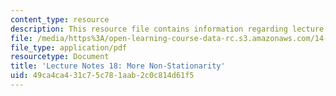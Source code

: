 ```yaml
---
content_type: resource
description: This resource file contains information regarding lecture 18.
file: /media/https%3A/open-learning-course-data-rc.s3.amazonaws.com/14-384-time-series-analysis-fall-2013/49ca4ca431c75c781aab2c0c814d61f5_MIT14_384F13_lec18.pdf
file_type: application/pdf
resourcetype: Document
title: 'Lecture Notes 18: More Non-Stationarity'
uid: 49ca4ca4-31c7-5c78-1aab-2c0c814d61f5
---
```

